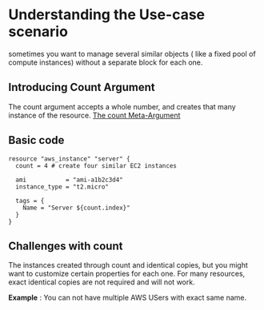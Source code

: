 # Understanding the Use-case scenario
sometimes you want to manage several similar objects ( like a fixed pool of compute instances) without a separate block for each one.

## Introducing Count Argument
The count argument accepts a whole number, and creates that many instance of the resource.
[The count Meta-Argument](https://developer.hashicorp.com/terraform/language/meta-arguments/count)

## Basic code
```
resource "aws_instance" "server" {
  count = 4 # create four similar EC2 instances

  ami           = "ami-a1b2c3d4"
  instance_type = "t2.micro"

  tags = {
    Name = "Server ${count.index}"
  }
}
```

## Challenges with count
The instances created through count and identical copies, but you might want to customize certain properties for each one.
For many resources, exact identical copies are not required and will not work.

**Example** : You can not have multiple AWS USers with exact same name.